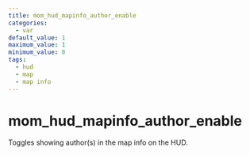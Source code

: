 ```yaml
---
title: mom_hud_mapinfo_author_enable
categories:
  - var
default_value: 1
maximum_value: 1
minimum_value: 0
tags:
  - hud
  - map
  - map info
---
```


# mom_hud_mapinfo_author_enable

Toggles showing author(s) in the map info on the HUD.
